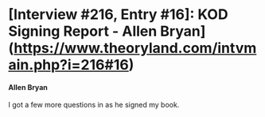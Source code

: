 # [Interview #216, Entry #16]: KOD Signing Report - Allen Bryan](https://www.theoryland.com/intvmain.php?i=216#16)

#### Allen Bryan

I got a few more questions in as he signed my book.

